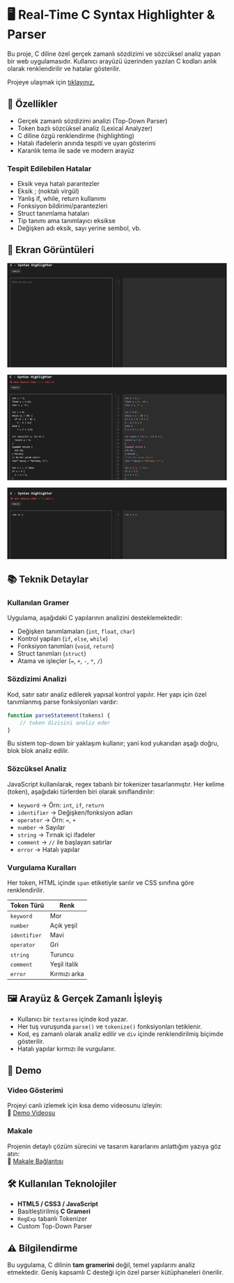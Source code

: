 # 🖥️ Real-Time C Syntax Highlighter & Parser

Bu proje, C diline özel gerçek zamanlı sözdizimi ve sözcüksel analiz yapan bir web uygulamasıdır. Kullanıcı arayüzü üzerinden yazılan C kodları anlık olarak renklendirilir ve hatalar gösterilir.

Projeye ulaşmak için [tıklayınız.](https://barisyzici.github.io/C-Syntax_Highlighter/)

## 🚀 Özellikler

- Gerçek zamanlı sözdizimi analizi (Top-Down Parser)
- Token bazlı sözcüksel analiz (Lexical Analyzer)
- C diline özgü renklendirme (highlighting)
- Hatalı ifadelerin anında tespiti ve uyarı gösterimi
- Karanlık tema ile sade ve modern arayüz

### Tespit Edilebilen Hatalar
- Eksik veya hatalı parantezler
- Eksik ; (noktalı virgül)
- Yanlış if, while, return kullanımı
- Fonksiyon bildirimi/parantezleri
- Struct tanımlama hataları
- Tip tanımı ama tanımlayıcı eksikse
- Değişken adı eksik, sayı yerine sembol, vb.

## 📸 Ekran Görüntüleri

![Giris Ekrani](img/1.png)

![Kod](img/2.png)

![Hata](img/3.png)

## 📚 Teknik Detaylar

### Kullanılan Gramer

Uygulama, aşağıdaki C yapılarının analizini desteklemektedir:

- Değişken tanımlamaları (`int`, `float`, `char`)
- Kontrol yapıları (`if`, `else`, `while`)
- Fonksiyon tanımları (`void`, `return`)
- Struct tanımları (`struct`)
- Atama ve işleçler (`=`, `+`, `-`, `*`, `/`)

### Sözdizimi Analizi

Kod, satır satır analiz edilerek yapısal kontrol yapılır. Her yapı için özel tanımlanmış parse fonksiyonları vardır:

```js
function parseStatement(tokens) {
    // token dizisini analiz eder
}
```

Bu sistem top-down bir yaklaşım kullanır; yani kod yukarıdan aşağı doğru, blok blok analiz edilir.

### Sözcüksel Analiz

JavaScript kullanılarak, regex tabanlı bir tokenizer tasarlanmıştır. Her kelime (token), aşağıdaki türlerden biri olarak sınıflandırılır:

- `keyword` → Örn: `int`, `if`, `return`
- `identifier` → Değişken/fonksiyon adları
- `operator` → Örn: `=`, `+`
- `number` → Sayılar
- `string` → Tırnak içi ifadeler
- `comment` → `//` ile başlayan satırlar
- `error` → Hatalı yapılar

### Vurgulama Kuralları

Her token, HTML içinde `span` etiketiyle sarılır ve CSS sınıfına göre renklendirilir.

| Token Türü   | Renk          |
|--------------|---------------|
| `keyword`    | Mor           |
| `number`     | Açık yeşil    |
| `identifier` | Mavi          |
| `operator`   | Gri           |
| `string`     | Turuncu       |
| `comment`    | Yeşil italik  |
| `error`      | Kırmızı arka  |

## 🖼️ Arayüz & Gerçek Zamanlı İşleyiş

- Kullanıcı bir `textarea` içinde kod yazar.
- Her tuş vuruşunda `parse()` ve `tokenize()` fonksiyonları tetiklenir.
- Kod, eş zamanlı olarak analiz edilir ve `div` içinde renklendirilmiş biçimde gösterilir.
- Hatalı yapılar kırmızı ile vurgulanır.

## 🧪 Demo

### Video Gösterimi

Projeyi canlı izlemek için kısa demo videosunu izleyin:  
🔗 [Demo Videosu](https://www.youtube.com/watch?v=0vyxMH5l6Kc)

### Makale

Projenin detaylı çözüm sürecini ve tasarım kararlarını anlattığım yazıya göz atın:  
🔗 [Makale Bağlantısı](https://medium.com/@barisyzici/ger%C3%A7ek-zamanl%C4%B1-grammar-tabanl%C4%B1-c-dili-s%C3%B6zdizimi-vurgulay%C4%B1c%C4%B1-c66889b63db3)

## 🛠️ Kullanılan Teknolojiler

- **HTML5 / CSS3 / JavaScript**
- Basitleştirilmiş **C Grameri**
- `RegExp` tabanlı Tokenizer
- Custom Top-Down Parser

## ⚠️ Bilgilendirme

Bu uygulama, C dilinin **tam gramerini** değil, temel yapılarını analiz etmektedir. Geniş kapsamlı C desteği için özel parser kütüphaneleri önerilir.
